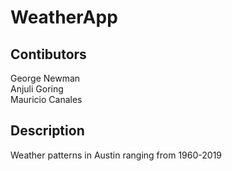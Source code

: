 # WeatherApp

## Contibutors
George Newman  
Anjuli Goring  
Mauricio Canales  

## Description
Weather patterns in Austin ranging from 1960-2019




